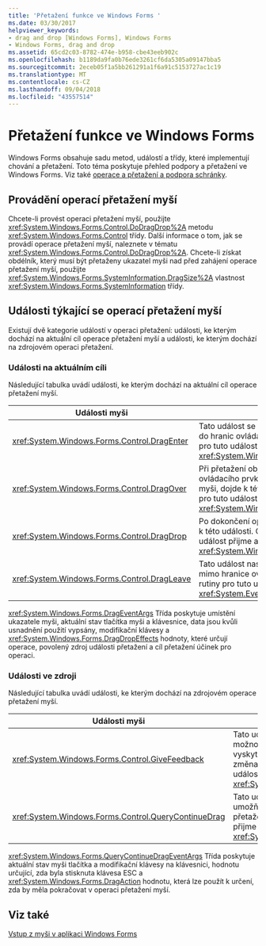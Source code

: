 ```yaml
---
title: 'Přetažení funkce ve Windows Forms '
ms.date: 03/30/2017
helpviewer_keywords:
- drag and drop [Windows Forms], Windows Forms
- Windows Forms, drag and drop
ms.assetid: 65cd2c03-8782-474e-b958-cbe43eeb902c
ms.openlocfilehash: b1189da9fa0b76ede3261cf6da5305a09147bba5
ms.sourcegitcommit: 2eceb05f1a5bb261291a1f6a91c5153727ac1c19
ms.translationtype: MT
ms.contentlocale: cs-CZ
ms.lasthandoff: 09/04/2018
ms.locfileid: "43557514"
---
```

# <a name="drag-and-drop-functionality-in-windows-forms"></a>Přetažení funkce ve Windows Forms 
Windows Forms obsahuje sadu metod, událostí a třídy, které implementují chování a přetažení. Toto téma poskytuje přehled podpory a přetažení ve Windows Forms.  Viz také [operace a přetažení a podpora schránky](https://msdn.microsoft.com/library/fe5ebfwe\(v=vs.110\)).  
  
## <a name="performing-drag-and-drop-operations"></a>Provádění operací přetažení myší  
 Chcete-li provést operaci přetažení myší, použijte <xref:System.Windows.Forms.Control.DoDragDrop%2A> metodu <xref:System.Windows.Forms.Control> třídy. Další informace o tom, jak se provádí operace přetažení myší, naleznete v tématu <xref:System.Windows.Forms.Control.DoDragDrop%2A>. Chcete-li získat obdélník, který musí být přetaženy ukazatel myši nad před zahájení operace přetažení myší, použijte <xref:System.Windows.Forms.SystemInformation.DragSize%2A> vlastnost <xref:System.Windows.Forms.SystemInformation> třídy.  
  
## <a name="events-related-to-drag-and-drop-operations"></a>Události týkající se operací přetažení myší  
 Existují dvě kategorie událostí v operaci přetažení: události, ke kterým dochází na aktuální cíl operace přetažení myší a události, ke kterým dochází na zdrojovém operaci přetažení.  
  
### <a name="events-on-the-current-target"></a>Události na aktuálním cíli  
 Následující tabulka uvádí události, ke kterým dochází na aktuální cíl operace přetažení myší.  
  
|Události myši|Popis|  
|-----------------|-----------------|  
|<xref:System.Windows.Forms.Control.DragEnter>|Tato událost se vyvolá při přetažení objektu do hranic ovládacího prvku. Obslužné rutiny pro tuto událost přijme argument typu <xref:System.Windows.Forms.DragEventArgs>.|  
|<xref:System.Windows.Forms.Control.DragOver>|Při přetažení objektu v rámci hranice ovládacího prvku při umístění ukazatele myši, dojde k této události. Obslužné rutiny pro tuto událost přijme argument typu <xref:System.Windows.Forms.DragEventArgs>.|  
|<xref:System.Windows.Forms.Control.DragDrop>|Po dokončení operace přetažení myší, dojde k této události. Obslužné rutiny pro tuto událost přijme argument typu <xref:System.Windows.Forms.DragEventArgs>.|  
|<xref:System.Windows.Forms.Control.DragLeave>|Tato událost nastane, pokud objekt ocitne mimo hranice ovládacího prvku. Obslužné rutiny pro tuto událost přijme argument typu <xref:System.EventArgs>.|  
  
 <xref:System.Windows.Forms.DragEventArgs> Třída poskytuje umístění ukazatele myši, aktuální stav tlačítka myši a klávesnice, data jsou kvůli usnadnění použití vypsány, modifikační klávesy a <xref:System.Windows.Forms.DragDropEffects> hodnoty, které určují operace, povolený zdroj události přetažení a cíl přetažení účinek pro operaci.  
  
### <a name="events-on-the-source"></a>Události ve zdroji  
 Následující tabulka uvádí události, ke kterým dochází na zdrojovém operace přetažení myší.  
  
|Události myši|Popis|  
|-----------------|-----------------|  
|<xref:System.Windows.Forms.Control.GiveFeedback>|Tato událost se vyvolá během operace přetažení. Poskytuje možnost poskytují vizuální upozornění pro uživatele, který vyskytující se operace přetažení myší, jako je například změna umístění ukazatele myši. Obslužné rutiny pro tuto událost přijme argument typu <xref:System.Windows.Forms.GiveFeedbackEventArgs>.|  
|<xref:System.Windows.Forms.Control.QueryContinueDrag>|Tato událost se vyvolá během operace přetažení myší a umožňuje zdroji přetažení určit, zda by měla být operace přetažení myší zrušena. Obslužné rutiny pro tuto událost přijme argument typu <xref:System.Windows.Forms.QueryContinueDragEventArgs>.|  
  
 <xref:System.Windows.Forms.QueryContinueDragEventArgs> Třída poskytuje aktuální stav myši tlačítka a modifikační klávesy na klávesnici, hodnotu určující, zda byla stisknuta klávesa ESC a <xref:System.Windows.Forms.DragAction> hodnotu, která lze použít k určení, zda by měla pokračovat v operaci přetažení myší.  
  
## <a name="see-also"></a>Viz také  
 [Vstup z myši v aplikaci Windows Forms](../../../docs/framework/winforms/mouse-input-in-a-windows-forms-application.md)
